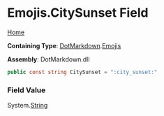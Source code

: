 # Emojis\.CitySunset Field

[Home](../../../README.md)

**Containing Type**: [DotMarkdown](../../README.md)\.[Emojis](../README.md)

**Assembly**: DotMarkdown\.dll

```csharp
public const string CitySunset = ":city_sunset:"
```

### Field Value

System\.[String](https://docs.microsoft.com/en-us/dotnet/api/system.string)